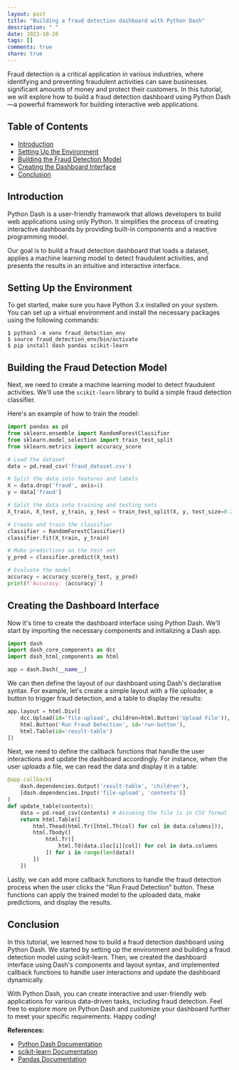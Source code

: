 ```yaml
---
layout: post
title: "Building a fraud detection dashboard with Python Dash"
description: " "
date: 2023-10-26
tags: []
comments: true
share: true
---
```


Fraud detection is a critical application in various industries, where identifying and preventing fraudulent activities can save businesses significant amounts of money and protect their customers. In this tutorial, we will explore how to build a fraud detection dashboard using Python Dash—a powerful framework for building interactive web applications.

## Table of Contents
- [Introduction](#introduction)
- [Setting Up the Environment](#setting-up-the-environment)
- [Building the Fraud Detection Model](#building-the-fraud-detection-model)
- [Creating the Dashboard Interface](#creating-the-dashboard-interface)
- [Conclusion](#conclusion)

## Introduction <a name="introduction"></a>

Python Dash is a user-friendly framework that allows developers to build web applications using only Python. It simplifies the process of creating interactive dashboards by providing built-in components and a reactive programming model.

Our goal is to build a fraud detection dashboard that loads a dataset, applies a machine learning model to detect fraudulent activities, and presents the results in an intuitive and interactive interface.

## Setting Up the Environment <a name="setting-up-the-environment"></a>

To get started, make sure you have Python 3.x installed on your system. You can set up a virtual environment and install the necessary packages using the following commands:

```
$ python3 -m venv fraud_detection_env
$ source fraud_detection_env/bin/activate
$ pip install dash pandas scikit-learn
```

## Building the Fraud Detection Model <a name="building-the-fraud-detection-model"></a>

Next, we need to create a machine learning model to detect fraudulent activities. We'll use the `scikit-learn` library to build a simple fraud detection classifier.

Here's an example of how to train the model:

```python
import pandas as pd
from sklearn.ensemble import RandomForestClassifier
from sklearn.model_selection import train_test_split
from sklearn.metrics import accuracy_score

# Load the dataset
data = pd.read_csv('fraud_dataset.csv')

# Split the data into features and labels
X = data.drop('fraud', axis=1)
y = data['fraud']

# Split the data into training and testing sets
X_train, X_test, y_train, y_test = train_test_split(X, y, test_size=0.2, random_state=42)

# Create and train the classifier
classifier = RandomForestClassifier()
classifier.fit(X_train, y_train)

# Make predictions on the test set
y_pred = classifier.predict(X_test)

# Evaluate the model
accuracy = accuracy_score(y_test, y_pred)
print(f'Accuracy: {accuracy}')
```

## Creating the Dashboard Interface <a name="creating-the-dashboard-interface"></a>

Now it's time to create the dashboard interface using Python Dash. We'll start by importing the necessary components and initializing a Dash app.

```python
import dash
import dash_core_components as dcc
import dash_html_components as html

app = dash.Dash(__name__)
```

We can then define the layout of our dashboard using Dash's declarative syntax. For example, let's create a simple layout with a file uploader, a button to trigger fraud detection, and a table to display the results:

```python
app.layout = html.Div([
    dcc.Upload(id='file-upload', children=html.Button('Upload File')),
    html.Button('Run Fraud Detection', id='run-button'),
    html.Table(id='result-table')
]) 
```

Next, we need to define the callback functions that handle the user interactions and update the dashboard accordingly. For instance, when the user uploads a file, we can read the data and display it in a table:

```python
@app.callback(
    dash.dependencies.Output('result-table', 'children'),
    [dash.dependencies.Input('file-upload', 'contents')]
)
def update_table(contents):
    data = pd.read_csv(contents) # Assuming the file is in CSV format
    return html.Table([
        html.Thead(html.Tr([html.Th(col) for col in data.columns])),
        html.Tbody([
            html.Tr([
                html.Td(data.iloc[i][col]) for col in data.columns
            ]) for i in range(len(data))
        ])
    ])
```

Lastly, we can add more callback functions to handle the fraud detection process when the user clicks the "Run Fraud Detection" button. These functions can apply the trained model to the uploaded data, make predictions, and display the results.

## Conclusion <a name="conclusion"></a>

In this tutorial, we learned how to build a fraud detection dashboard using Python Dash. We started by setting up the environment and building a fraud detection model using scikit-learn. Then, we created the dashboard interface using Dash's components and layout syntax, and implemented callback functions to handle user interactions and update the dashboard dynamically.

With Python Dash, you can create interactive and user-friendly web applications for various data-driven tasks, including fraud detection. Feel free to explore more on Python Dash and customize your dashboard further to meet your specific requirements. Happy coding!

**References:**

- [Python Dash Documentation](https://dash.plotly.com/)
- [scikit-learn Documentation](https://scikit-learn.org/)
- [Pandas Documentation](https://pandas.pydata.org/)